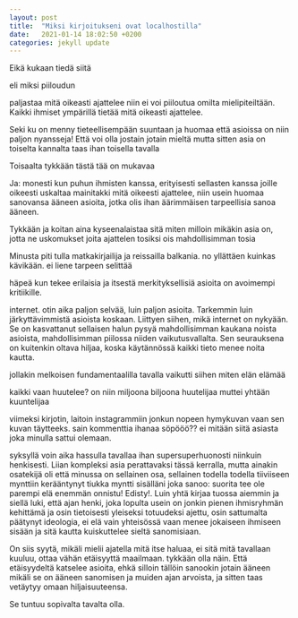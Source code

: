 ```yaml
---
layout: post
title:  "Miksi kirjoitukseni ovat localhostilla"
date:   2021-01-14 18:02:50 +0200
categories: jekyll update
---
```


Eikä kukaan tiedä siitä

eli miksi piiloudun

paljastaa mitä oikeasti ajattelee niin ei voi piiloutua omilta mielipiteiltään. Kaikki ihmiset ympärillä tietää mitä oikeasti ajattelee.

Seki ku on menny tieteellisempään suuntaan ja huomaa että asioissa on niin paljon nyansseja! Että voi olla jostain jotain mieltä mutta sitten asia on toiselta kannalta taas ihan toisella tavalla

Toisaalta tykkään tästä tää on mukavaa

Ja: monesti kun puhun ihmisten kanssa, erityisesti sellasten kanssa joille oikeesti uskaltaa mainitakki mitä oikeesti ajattelee, niin usein huomaa sanovansa ääneen asioita, jotka olis ihan äärimmäisen tarpeellisia sanoa ääneen.

Tykkään ja koitan aina kyseenalaistaa sitä miten milloin mikäkin asia on, jotta ne uskomukset joita ajattelen tosiksi ois mahdollisimman tosia

Minusta piti tulla matkakirjailija ja reissailla balkania. no yllättäen kuinkas kävikään. ei liene tarpeen selittää

häpeä
kun tekee erilaisia ja itsestä merkityksellisiä asioita on avoimempi kritiikille.

internet.
otin aika paljon selvää, luin paljon asioita. Tarkemmin luin järkyttävimmistä asioista koskaan. Liittyen siihen, mikä internet on nykyään. Se on kasvattanut sellaisen halun pysyä mahdollisimman kaukana noista asioista, mahdollisimman piilossa niiden vaikutusvallalta. Sen seurauksena on kuitenkin oltava hiljaa, koska käytännössä kaikki tieto menee noita kautta.

jollakin melkoisen fundamentaalilla tavalla vaikutti siihen miten elän elämää

kaikki vaan huutelee? on niin miljoona biljoona huutelijaa muttei yhtään kuuntelijaa

viimeksi kirjotin, laitoin instagrammiin jonkun nopeen hymykuvan vaan sen kuvan täytteeks. sain kommenttia ihanaa söpööö?? ei mitään siitä asiasta joka minulla sattui olemaan.

syksyllä voin aika hassulla tavallaa ihan supersuperhuonosti niinkuin henkisesti. Liian kompleksi asia perattavaksi tässä kerralla, mutta ainakin osatekijä oli että minussa on sellainen osa, sellainen todella todella tiiviiseen mynttiin kerääntynyt tiukka myntti sisälläni joka sanoo: suorita tee ole parempi elä enemmän onnistu! Edisty!. Luin yhtä kirjaa tuossa aiemmin ja siellä luki, että ajan henki, joka lopulta usein on jonkin pienen ihmisryhmän kehittämä ja osin tietoisesti yleiseksi totuudeksi ajettu, osin sattumalta päätynyt ideologia, ei elä vain yhteisössä vaan menee jokaiseen ihmiseen sisään ja sitä kautta kuiskuttelee sieltä sanomisiaan.

On siis syytä, mikäli mielii ajatella mitä itse haluaa, ei sitä mitä tavallaan kuuluu, ottaa vähän etäisyyttä maailmaan. tykkään olla näin. Että etäisyydeltä katselee asioita, ehkä silloin tällöin sanookin jotain ääneen mikäli se on ääneen sanomisen ja muiden ajan arvoista, ja sitten taas vetäytyy omaan hiljaisuuteensa.

Se tuntuu sopivalta tavalta olla.